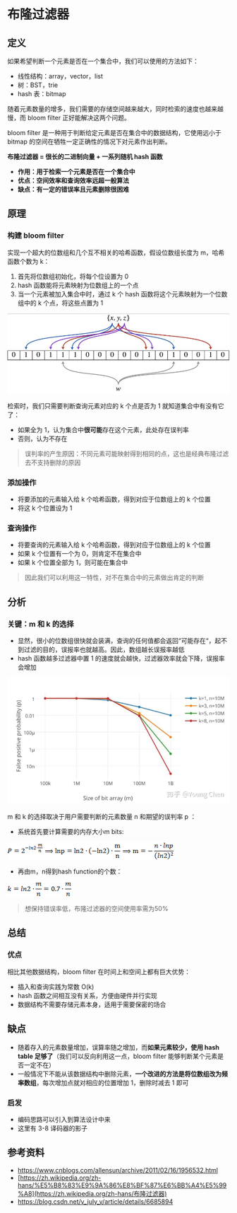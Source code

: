 # 布隆过滤器

## 定义

如果希望判断一个元素是否在一个集合中，我们可以使用的方法如下：

- 线性结构：array，vector，list
- 树：BST，trie
- hash 表：bitmap

随着元素数量的增多，我们需要的存储空间越来越大，同时检索的速度也越来越慢，而 bloom filter 正好能解决这两个问题。

bloom filter 是一种用于判断给定元素是否在集合中的数据结构，它使用远小于 bitmap 的空间在牺牲一定正确性的情况下对元素作出判断。

**布隆过滤器 = 很长的二进制向量 + 一系列随机 hash 函数**

- **作用：用于检索一个元素是否在一个集合中**
- **优点：空间效率和查询效率远超一般算法**
- **缺点：有一定的错误率且元素删除很困难**

## 原理

### 构建 bloom filter

实现一个超大的位数组和几个互不相关的哈希函数，假设位数组长度为 m，哈希函数个数为 k：

1. 首先将位数组初始化，将每个位设置为 0
2. hash 函数能将元素映射为位数组上的一个点
3. 当一个元素被加入集合中时，通过 k 个 hash 函数将这个元素映射为一个位数组中的 k 个点，将这些点置为 1

![img](布隆过滤器.assets/1030776-20170106143141784-1475031003.png)

检索时，我们只需要判断查询元素对应的 k 个点是否为 1 就知道集合中有没有它了：

- 如果全为 1，认为集合中**很可能**存在这个元素，此处存在误判率
- 否则，认为不存在

> 误判率的产生原因：不同元素可能映射得到相同的点，这也是经典布隆过滤去不支持删除的原因

### 添加操作

- 将要添加的元素输入给 k 个哈希函数，得到对应于位数组上的 k 个位置
- 将这 k 个位置设为 1

### 查询操作

- 将要查询的元素输入给 k 个哈希函数，得到对应于位数组上的 k 个位置
- 如果 k 个位置有一个为 0，则肯定不在集合中
- 如果 k 个位置全部为 1，则可能在集合中

> 因此我们可以利用这一特性，对不在集合中的元素做出肯定的判断

## 分析

### 关键：m 和 k 的选择

- 显然，很小的位数组很快就会装满，查询的任何值都会返回“可能存在“，起不到过滤的目的，误报率也就越高。因此，数组越长误报率越低
- hash 函数越多过滤器中置 1 的速度就会越快，过滤器效率就会下降，误报率会增加

![img](布隆过滤器.assets/v2-05d4a17ec47911d9ff0e72dc788d5573_hd.jpg)

m 和 k 的选择取决于用户需要判断的元素数量 n 和期望的误判率 p ：

- 系统首先要计算需要的内存大小m bits:

![clip_image002[60]](布隆过滤器.assets/201102162319199274.png)

- 再由m，n得到hash function的个数：

![clip_image002[52]](布隆过滤器.assets/201102162319207779.png)

>  想保持错误率低，布隆过滤器的空间使用率需为50%

## 总结

### 优点

相比其他数据结构，bloom filter 在时间上和空间上都有巨大优势：

- 插入和查询实践为常数 O(k)
- hash 函数之间相互没有关系，方便由硬件并行实现
- 数据结构不需要存储元素本身，适用于需要保密的场合

## 缺点

- 随着存入的元素数量增加，误算率随之增加，而**如果元素较少，使用 hash table 足够了**（我们可以反向利用这一点，bloom filter 能够判断某个元素是否一定不在）
- 一般情况下不能从该数据结构中删除元素，**一个改进的方法是将位数组改为频率数组**，每次增加点就对相应的位置增加 1，删除时减去 1 即可

### 启发

- 编码思路可以引入到算法设计中来
- 这里有 3-8 译码器的影子

## 参考资料

- https://www.cnblogs.com/allensun/archive/2011/02/16/1956532.html
- [https://zh.wikipedia.org/zh-hans/%E5%B8%83%E9%9A%86%E8%BF%87%E6%BB%A4%E5%99%A8](https://zh.wikipedia.org/zh-hans/布隆过滤器)
- https://blog.csdn.net/v_july_v/article/details/6685894